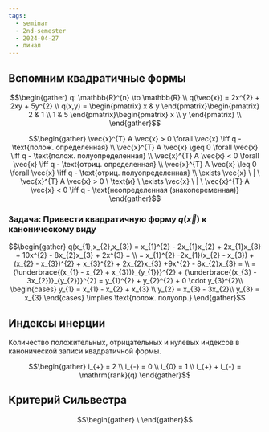 ```yaml
---
tags:
  - seminar
  - 2nd-semester
  - 2024-04-27
  - линал
---
```


## Вспомним квадратичные формы

$$\begin{gather}
q: \mathbb{R}^{n} \to \mathbb{R} \\
q(\vec{x}) = 2x^{2} + 2xy + 5y^{2} \\
q(x,y) = \begin{pmatrix}
x & y
\end{pmatrix}\begin{pmatrix}
2 & 1 \\
1 & 5
\end{pmatrix}\begin{pmatrix}
x \\
y
\end{pmatrix} \\
\end{gather}$$

$$\begin{gather}
\vec{x}^{T} A \vec{x} > 0 \forall \vec{x} \iff q - \text{полож. определенная} \\
\vec{x}^{T} A \vec{x} \geq 0 \forall \vec{x} \iff q - \text{полож. полуопределенная} \\
\vec{x}^{T} A \vec{x} < 0 \forall \vec{x} \iff q - \text{отриц. определенная} \\
\vec{x}^{T} A \vec{x} \leq 0 \forall \vec{x} \iff q - \text{отриц. полуопределенная} \\
\exists \vec{x} \ | \ \vec{x}^{T} A \vec{x} > 0 \ \text{и}  \ \exists \vec{x} \ | \ \vec{x}^{T} A \vec{x} < 0 \iff q - \text{неопределенная (знакопеременная)}
\end{gather}$$

### Задача: Привести квадратичную форму $q(\vec{x})$ к каноническому виду

$$\begin{gather}
q(x_{1},x_{2},x_{3}) = x_{1}^{2} - 2x_{1}x_{2} + 2x_{1}x_{3} + 10x^{2} - 8x_{2}x_{3} + 2x^{3} = \\
= x_{1}^{2} -2x_{1}(x_{2} - x_{3}) + (x_{2} - x_{3})^{2} + x_{3}^{2} + 2x_{2}x_{3} +9x^{2} - 8x_{2}x_{3} = \\
= {\underbrace{(x_{1} - x_{2} + x_{3})}_{y_{1}}}^{2} + {\underbrace{(x_{3} - 3x_{2})}_{y_{2}}}^{2} = y_{1}^{2} + y_{2}^{2} + 0 \cdot y_{3}^{2}\\
\begin{cases}
y_{1} = x_{1} - x_{2} + x_{3} \\
y_{2} = x_{3} - 3x_{2}\\
y_{3} = x_{3}
\end{cases} \implies \text{полож. полуопр.}
\end{gather}$$

## Индексы инерции

Количество положительных, отрицательных и нулевых индексов в канонической записи квадратичной формы.

$$\begin{gather}
i_{+} = 2 \\
i_{-} = 0 \\
i_{0} = 1 \\
i_{+} + i_{-} = \mathrm{rank}(q)
\end{gather}$$

## Критерий Сильвестра

$$\begin{gather}
\
\end{gather}$$